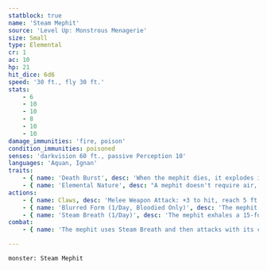 ```yaml
---
statblock: true
name: 'Steam Mephit'
source: 'Level Up: Monstrous Menagerie'
size: Small
type: Elemental
cr: 1
ac: 10
hp: 21
hit_dice: 6d6
speed: '30 ft., fly 30 ft.'
stats:
    - 6
    - 10
    - 10
    - 8
    - 10
    - 10
damage_immunities: 'fire, poison'
condition_immunities: poisoned
senses: 'darkvision 60 ft., passive Perception 10'
languages: 'Aquan, Ignan'
traits:
    - { name: 'Death Burst', desc: 'When the mephit dies, it explodes into steam. Each creature within 5 feet makes a DC 10 Constitution saving throw, taking 4 (1d8) fire damage on a failed save.' }
    - { name: 'Elemental Nature', desc: "A mephit doesn't require air, sustenance, or sleep." }
actions:
    - { name: Claws, desc: 'Melee Weapon Attack: +3 to hit, reach 5 ft., one target. Hit: 2 (1d4) slashing damage plus 2 (1d4) fire damage.' }
    - { name: 'Blurred Form (1/Day, Bloodied Only)', desc: 'The mephit uses magical illusion to blur its form. For 1 minute, attacks against the mephit are made with disadvantage.' }
    - { name: 'Steam Breath (1/Day)', desc: 'The mephit exhales a 15-foot cone of steam. Each creature in the area makes a DC 10 Constitution saving throw, taking 4 (1d8) fire damage on a failed save or half damage on a success.' }
combat:
    - { name: 'The mephit uses Steam Breath and then attacks with its claws', desc: "It uses Blurred Form as soon as it's bloodied. It retreats when reduced to 5 hit points or fewer." }

---
```

```statblock
monster: Steam Mephit
```
